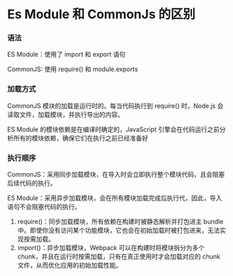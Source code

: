 # Es Module 和 CommonJs 的区别

### 语法

ES Module：使用了 import 和 export 语句

CommonJS: 使用 require() 和 module.exports

### 加载方式

CommonJS 模块的加载是运行时的。每当代码执行到 require() 时，Node.js 会读取文件，加载模块，并执行导出的内容。

ES Module 的模块依赖是在编译时确定的，JavaScript 引擎会在代码运行之前分析所有的模块依赖，确保它们在执行之前已经准备好

### 执行顺序

CommonJS：采用同步加载模块，在导入时会立即执行整个模块代码，且会阻塞后续代码的执行。

ES Module：采用异步加载模块，会在所有模块加载完成后执行代，因此，导入语句不会阻塞代码的执行。

1. require()：同步加载模块，所有依赖在构建时被静态解析并打包进主 bundle 中。即使你没有访问某个功能模块，它也会在初始加载时被打包进来，无法实现按需加载。
2. import()：异步加载模块，Webpack 可以在构建时将模块拆分为多个 chunk，并且在运行时按需加载，只有在真正使用时才会加载对应的 chunk 文件，从而优化应用的初始加载性能。
